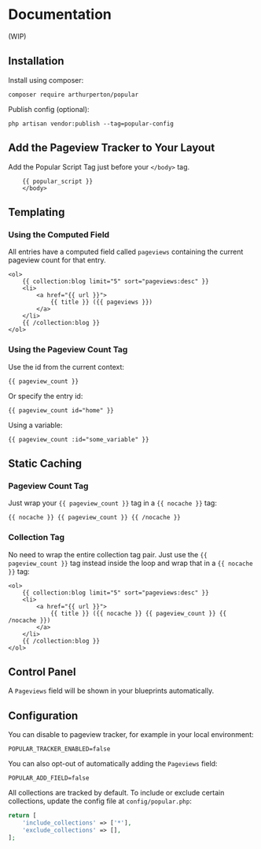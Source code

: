 # Documentation

(WIP)

## Installation

Install using composer:

```
composer require arthurperton/popular
```

Publish config (optional):

```
php artisan vendor:publish --tag=popular-config
```

## Add the Pageview Tracker to Your Layout

Add the Popular Script Tag just before your `</body>` tag.

```antlers
    {{ popular_script }}
    </body>
```

## Templating

### Using the Computed Field

All entries have a computed field called `pageviews` containing the current pageview count for that entry.

```antlers
<ol>
    {{ collection:blog limit="5" sort="pageviews:desc" }}
    <li>
        <a href="{{ url }}">
            {{ title }} ({{ pageviews }})
        </a>
    </li>
    {{ /collection:blog }}
</ol>
```

### Using the Pageview Count Tag

Use the id from the current context:

```antlers
{{ pageview_count }}
```

Or specify the entry id:

```antlers
{{ pageview_count id="home" }}
```

Using a variable:

```antlers
{{ pageview_count :id="some_variable" }}
```

## Static Caching

### Pageview Count Tag

Just wrap your `{{ pageview_count }}` tag in a `{{ nocache }}` tag:

```antlers
{{ nocache }} {{ pageview_count }} {{ /nocache }}
```

### Collection Tag

No need to wrap the entire collection tag pair. Just use the `{{ pageview_count }}` tag instead inside the loop and wrap that in a `{{ nocache }}` tag:

```antlers
<ol>
    {{ collection:blog limit="5" sort="pageviews:desc" }}
    <li>
        <a href="{{ url }}">
            {{ title }} ({{ nocache }} {{ pageview_count }} {{ /nocache }})
        </a>
    </li>
    {{ /collection:blog }}
</ol>
```

## Control Panel

A `Pageviews` field will be shown in your blueprints automatically.

## Configuration

You can disable to pageview tracker, for example in your local environment:

```env
POPULAR_TRACKER_ENABLED=false
```

You can also opt-out of automatically adding the `Pageviews` field:

```env
POPULAR_ADD_FIELD=false
```

All collections are tracked by default. To include or exclude certain collections, update the config file at `config/popular.php`:

```php
return [
    'include_collections' => ['*'],
    'exclude_collections' => [],
];
```
